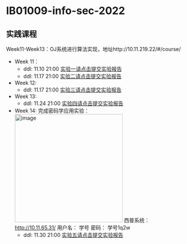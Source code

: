 # IB01009-info-sec-2022

## 实践课程
Week11-Week13：OJ系统进行算法实现，地址http://10.11.219.22/#/course/

- Week 11： 
  - ddl: 11.10 21:00 [实验一请点击提交实验报告](https://workspace.jianguoyun.com/inbox/collect/625ee1fbba444709b63178b8219ab97c/submit) 
  - ddl: 11.17 21:00 [实验二请点击提交实验报告](https://workspace.jianguoyun.com/inbox/collect/8a6ae943d6c94e7aaac4a92defee4228/submit)
- Week 12:
  - ddl: 11.17 21:00  [实验三请点击提交实验报告](https://workspace.jianguoyun.com/inbox/collect/d3eb27cae9cc4f829c0e7cec0d97bcfb/submit)
- Week 13: 
  - ddl: 11.24 21:00  [实验四请点击提交实验报告](https://workspace.jianguoyun.com/inbox/collect/428e7da91fe94a65ba4a127bde9870b1/submit)
- Week 14: 
  完成密码学应用实验：
  <img width="295" alt="image" src="https://user-images.githubusercontent.com/112067997/203725972-fa589789-464e-4992-a6b4-7c1c83911deb.png">
  西普系统： 
  http://10.11.65.31/ 
  用户名： 学号
  密码： 学号1q2w
  - ddl: 11.30 21:00  [实验五请点击提交实验报告](https://workspace.jianguoyun.com/inbox/collect/428e7da91fe94a65ba4a127bde9870b1/submit)
